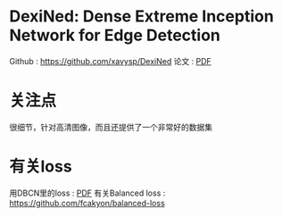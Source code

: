 # DexiNed: Dense Extreme Inception Network for Edge Detection

Github : https://github.com/xavysp/DexiNed
论文 : [PDF](./2112.02250v2.pdf)

# 关注点

很细节，针对高清图像，而且还提供了一个非常好的数据集

# 有关loss

用DBCN里的loss : [PDF](./He_Bi-Directional_Cascade_Network_for_Perceptual_Edge_Detection_CVPR_2019_paper.pdf)
有关Balanced loss : https://github.com/fcakyon/balanced-loss